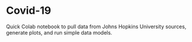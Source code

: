 # Covid-19

Quick Colab notebook to pull data from Johns Hopkins University sources, generate plots, and run simple data models.

